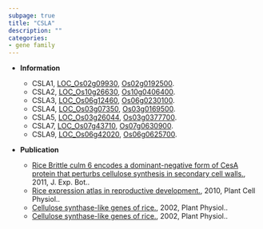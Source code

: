 ```yaml
---
subpage: true
title: "CSLA"
description: ""
categories:
- gene family
---
```


* **Information**  
    + CSLA1, [LOC_Os02g09930](http://rice.plantbiology.msu.edu/cgi-bin/ORF_infopage.cgi?orf=LOC_Os02g09930), [Os02g0192500](http://rapdb.dna.affrc.go.jp/viewer/gbrowse_details/irgsp1?name=Os02g0192500).
    + CSLA2, [LOC_Os10g26630](http://rice.plantbiology.msu.edu/cgi-bin/ORF_infopage.cgi?orf=LOC_Os10g26630), [Os10g0406400](http://rapdb.dna.affrc.go.jp/viewer/gbrowse_details/irgsp1?name=Os10g0406400).
    + CSLA3, [LOC_Os06g12460](http://rice.plantbiology.msu.edu/cgi-bin/ORF_infopage.cgi?orf=LOC_Os06g12460), [Os06g0230100](http://rapdb.dna.affrc.go.jp/viewer/gbrowse_details/irgsp1?name=Os06g0230100).
    + CSLA4, [LOC_Os03g07350](http://rice.plantbiology.msu.edu/cgi-bin/ORF_infopage.cgi?orf=LOC_Os03g07350), [Os03g0169500](http://rapdb.dna.affrc.go.jp/viewer/gbrowse_details/irgsp1?name=Os03g0169500).
    + CSLA5, [LOC_Os03g26044](http://rice.plantbiology.msu.edu/cgi-bin/ORF_infopage.cgi?orf=LOC_Os03g26044), [Os03g0377700](http://rapdb.dna.affrc.go.jp/viewer/gbrowse_details/irgsp1?name=Os03g0377700).
    + CSLA7, [LOC_Os07g43710](http://rice.plantbiology.msu.edu/cgi-bin/ORF_infopage.cgi?orf=LOC_Os07g43710), [Os07g0630900](http://rapdb.dna.affrc.go.jp/viewer/gbrowse_details/irgsp1?name=Os07g0630900).
    + CSLA9, [LOC_Os06g42020](http://rice.plantbiology.msu.edu/cgi-bin/ORF_infopage.cgi?orf=LOC_Os06g42020), [Os06g0625700](http://rapdb.dna.affrc.go.jp/viewer/gbrowse_details/irgsp1?name=Os06g0625700).

* **Publication**  
    + [Rice Brittle culm 6 encodes a dominant-negative form of CesA protein that perturbs cellulose synthesis in secondary cell walls.](http://www.ncbi.nlm.nih.gov/pubmed?term=Rice+Brittle+culm+6+encodes+a+dominant-negative+form+of+CesA+protein+that+perturbs+cellulose+synthesis+in+secondary+cell+walls.%5BTitle%5D), 2011, J. Exp. Bot..
    + [Rice expression atlas in reproductive development.](http://www.ncbi.nlm.nih.gov/pubmed?term=Rice+expression+atlas+in+reproductive+development.%5BTitle%5D), 2010, Plant Cell Physiol..
    + [Cellulose synthase-like genes of rice.](http://www.ncbi.nlm.nih.gov/pubmed?term=Cellulose+synthase-like+genes+of+rice.%5BTitle%5D), 2002, Plant Physiol..
    + [Cellulose synthase-like genes of rice.](http://www.ncbi.nlm.nih.gov/pubmed?term=Cellulose+synthase-like+genes+of+rice.%5BTitle%5D), 2002, Plant Physiol..


